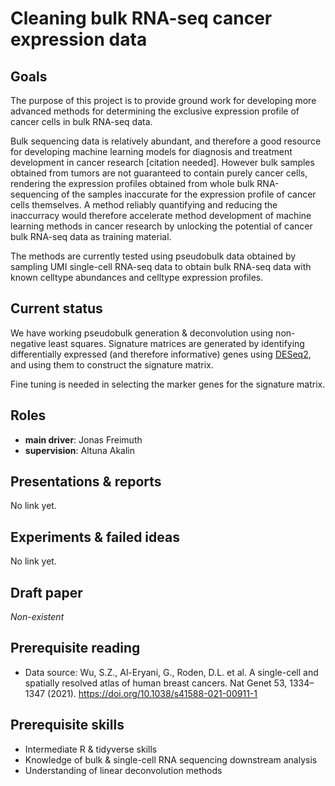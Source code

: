 # Cleaning bulk RNA-seq cancer expression data

## Goals

The purpose of this project is to provide ground work for developing more
advanced methods for determining the exclusive expression profile of cancer
cells in bulk RNA-seq data.

Bulk sequencing data is relatively abundant, and therefore a good resource for
developing machine learning models for diagnosis and treatment development in
cancer research [citation needed]. However bulk samples obtained from tumors are
not guaranteed to contain purely cancer cells, rendering the expression profiles
obtained from whole bulk RNA-sequencing of the samples inaccurate for the
expression profile of cancer cells themselves. A method reliably quantifying and
reducing the inaccurracy would therefore accelerate method development of
machine learning methods in cancer research by unlocking the potential of cancer
bulk RNA-seq data as training material.

The methods are currently tested using pseudobulk data obtained by sampling UMI
single-cell RNA-seq data to obtain bulk RNA-seq data with known celltype
abundances and celltype expression profiles.

## Current status

We have working pseudobulk generation & deconvolution using non-negative least
squares. Signature matrices are generated by identifying differentially
expressed (and therefore informative) genes using
[DESeq2](https://bioconductor.org/packages/release/bioc/html/DESeq2.html), and
using them to construct the signature matrix.

Fine tuning is needed in selecting the marker genes for the signature matrix.

## Roles

- **main driver**: Jonas Freimuth
- **supervision**: Altuna Akalin

## Presentations & reports

No link yet.

## Experiments & failed ideas

No link yet.

## Draft paper

*Non-existent*

## Prerequisite reading

- Data source: Wu, S.Z., Al-Eryani, G., Roden, D.L. et al. A single-cell and
spatially resolved atlas of human breast cancers. Nat Genet 53, 1334–1347
(2021). <https://doi.org/10.1038/s41588-021-00911-1>

## Prerequisite skills

- Intermediate R & tidyverse skills
- Knowledge of bulk & single-cell RNA sequencing downstream analysis
- Understanding of linear deconvolution methods
